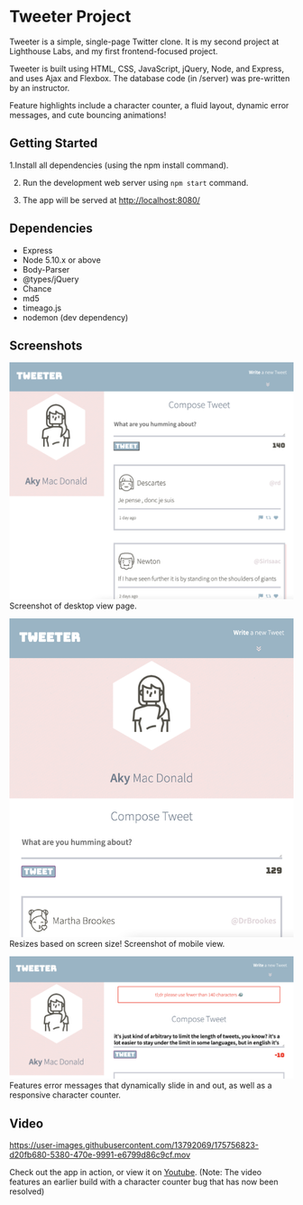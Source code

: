 # Tweeter Project

Tweeter is a simple, single-page Twitter clone. It is my second project at Lighthouse Labs, and my first frontend-focused project.

Tweeter is built using HTML, CSS, JavaScript, jQuery, Node, and Express, and uses Ajax and Flexbox. The database code (in /server) was pre-written by an instructor.

Feature highlights include a character counter, a fluid layout, dynamic error messages, and cute bouncing animations!

## Getting Started

1.Install all dependencies (using the npm install command).

2. Run the development web server using `npm start` command.

3. The app will be served at <http://localhost:8080/>

## Dependencies

- Express
- Node 5.10.x or above
- Body-Parser
- @types/jQuery
- Chance
- md5
- timeago.js
- nodemon (dev dependency)

## Screenshots

!["Screenshot of desktop view page."](https://github.com/solidquartz/tweeter/blob/master/docs/tweeter-home.png)
Screenshot of desktop view page.

!["Resizes based on screen size! Screenshot of mobile view."](https://github.com/solidquartz/tweeter/blob/master/docs/tweeter-mobile.png)
Resizes based on screen size! Screenshot of mobile view.

!["Features error messages that dynamically slide in and out, as well as a responsive character counter."](https://github.com/solidquartz/tweeter/blob/master/docs/error-message.png)
Features error messages that dynamically slide in and out, as well as a responsive character counter.

## Video

https://user-images.githubusercontent.com/13792069/175756823-d20fb680-5380-470e-9991-e6799d86c9cf.mov

Check out the app in action, or view it on [Youtube](https://youtu.be/DVBIcEbGeGU).
(Note: The video features an earlier build with a character counter bug that has now been resolved)

